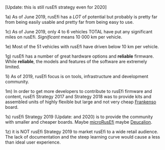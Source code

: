 [Update: this is still rusEfi strategy even for 2020]

1a) As of June 2019, rusEfi has a _LOT_ of potential but probably is pretty far from being easily usable and pretty far from being
easy to use.   

1c) As of June 2019, only 4 to 6 vehicles TOTAL have put any significant miles on rusEfi. _Significant_ means 10 000 km per vehicle.

1e) Most of the 51 vehicles with rusEfi have driven below 10 km per vehicle.

1g) rusEfi has a number of great hardware options and **reliable** firmware. While **reliable**, the models and features of
the software are extremely limited.  

1i) As of 2019, rusEfi focus is on tools, infrastructure and development community.

1m) In order to get more developers to contribute to rusEfi firmware and content, rusEfi Strategy 2017 and
Strategy 2018 was to provide kits and assembled units of highly flexible but large and not very cheap [Frankenso](https://rusefi.com/wiki/index.php?title=Hardware:For_Sale) board.

1s) rusEfi Strategy 2019 (Update: and 2020) is to provide the community with smaller and cheaper boards. Maybe [microRusEfi](https://github.com/960/hw_microRusEfi) maybe 
[Deucalion](https://rusefi.com/forum/viewtopic.php?f=4&t=1516).

1z) it is NOT rusEfi Strategy 2019 to market rusEfi to a wide retail audience. The lack of documentation and the steep
learning curve would cause a less than ideal user experience.

   